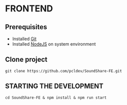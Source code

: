# FRONTEND

## Prerequisites

- Installed [Git](https://git-scm.com/download/)
- Installed [NodeJS](https://nodejs.org/en/download) on system environment

## Clone project

`git clone https://github.com/pcldev/SoundShare-FE.git`

## STARTING THE DEVELOPMENT

`cd SoundShare-FE & npm install & npm run start`
